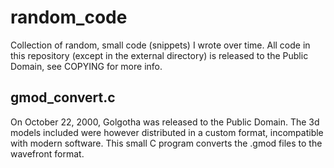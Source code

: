 # random_code

Collection of random, small code (snippets) I wrote over time. All code in this repository (except in the external directory) is released to the Public Domain, see COPYING for more info.

## gmod_convert.c

On October 22, 2000, Golgotha was released to the Public Domain. The 3d models included were however distributed in a custom format, incompatible with modern software. This small C program converts the .gmod files to the wavefront format.
